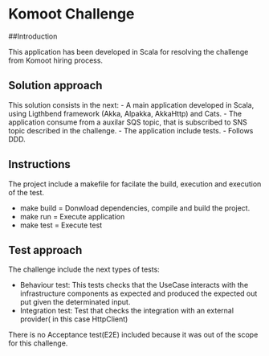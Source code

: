 # Komoot Challenge 
##Introduction

  This application has been developed in Scala for resolving the challenge from Komoot hiring process. 
  
## Solution approach

  This solution consists in the next:
    - A main application developed in Scala, using Ligthbend framework (Akka, Alpakka, AkkaHttp) and Cats.
    - The application consume from a auxilar SQS topic, that is subscribed to SNS topic described in the challenge.
    - The application include tests.
    - Follows DDD.
  
## Instructions

The project include a makefile for facilate the build, execution and execution of the test.
  - make build = Donwload dependencies, compile and build the project.
  - make run = Execute application
  - make test = Execute test
  
## Test approach

The challenge include the next types of tests:
  - Behaviour test: This tests checks that the UseCase interacts with the infrastructure components as expected and produced the expected out put given
  the determinated input.
  - Integration test: Test that checks the integration with an external provider( in this case HttpClient)
 
 There is no Acceptance test(E2E) included because it was out of the scope for this challenge.
 
 
